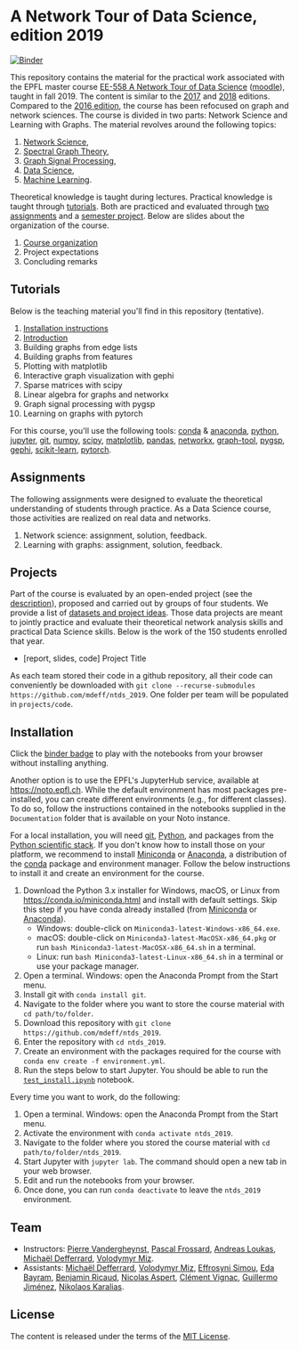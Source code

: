 # A Network Tour of Data Science, edition 2019

[![Binder](https://mybinder.org/badge_logo.svg)][binder]

[binder]: https://mybinder.org/v2/gh/mdeff/ntds_2019/outputs?urlpath=lab

This repository contains the material for the practical work associated with the EPFL master course [EE-558 A Network Tour of Data Science][epfl] ([moodle]), taught in fall 2019.
The content is similar to the [2017] and [2018] editions.
Compared to the [2016 edition], the course has been refocused on graph and network sciences.
The course is divided in two parts: Network Science and Learning with Graphs.
The material revolves around the following topics:

1. [Network Science](https://en.wikipedia.org/wiki/Network_science),
1. [Spectral Graph Theory](https://en.wikipedia.org/wiki/Spectral_graph_theory),
1. [Graph Signal Processing](https://arxiv.org/abs/1211.0053),
1. [Data Science](https://en.wikipedia.org/wiki/Data_science),
1. [Machine Learning](https://en.wikipedia.org/wiki/Machine_learning).

Theoretical knowledge is taught during lectures.
Practical knowledge is taught through [tutorials](#tutorials).
Both are practiced and evaluated through [two assignments](#assignments) and a [semester project](#projects).
Below are slides about the organization of the course.

1. [Course organization][practical_info]
1. Project expectations
1. Concluding remarks

[epfl]: https://edu.epfl.ch/coursebook/en/a-network-tour-of-data-science-EE-558
[moodle]: https://moodle.epfl.ch/course/view.php?id=15299
[2016 edition]: https://github.com/mdeff/ntds_2016
[2017]: https://github.com/mdeff/ntds_2017
[2018]: https://github.com/mdeff/ntds_2018

[practical_info]: https://github.com/mdeff/ntds_2019/blob/outputs/slides/ntds_info.pdf
[projects]: https://github.com/mdeff/ntds_2019/blob/outputs/slides/ntds_projects.pdf

## Tutorials

Below is the teaching material you'll find in this repository (tentative).

1. [Installation instructions](#installation)
1. [Introduction][t01]
1. Building graphs from edge lists
1. Building graphs from features
1. Plotting with matplotlib
1. Interactive graph visualization with gephi
1. Sparse matrices with scipy
1. Linear algebra for graphs and networkx
1. Graph signal processing with pygsp
1. Learning on graphs with pytorch

[t01]: https://nbviewer.jupyter.org/github/mdeff/ntds_2019/blob/outputs/tutorials/01_introduction.ipynb

For this course, you'll use the following tools:
[conda] & [anaconda], [python], [jupyter], [git], [numpy], [scipy], [matplotlib], [pandas], [networkx], [graph-tool], [pygsp], [gephi], [scikit-learn], [pytorch].

[conda]: https://conda.io
[anaconda]: https://anaconda.org
[python]: https://www.python.org
[jupyter]: https://jupyter.org
[git]: https://git-scm.com
[numpy]: https://www.numpy.org
[scipy]: https://www.scipy.org
[matplotlib]: https://matplotlib.org
[pandas]: https://pandas.pydata.org
[networkx]: https://networkx.github.io
[graph-tool]: https://graph-tool.skewed.de
[pygsp]: https://pygsp.readthedocs.io
[gephi]: https://gephi.org
[scikit-learn]: https://scikit-learn.org
[pytorch]: https://pytorch.org

## Assignments

The following assignments were designed to evaluate the theoretical understanding of students through practice.
As a Data Science course, those activities are realized on real data and networks.

1. Network science: assignment, solution, feedback.
1. Learning with graphs: assignment, solution, feedback.

## Projects

Part of the course is evaluated by an open-ended project (see the [description][projects]), proposed and carried out by groups of four students.
We provide a list of [datasets and project ideas](projects).
Those data projects are meant to jointly practice and evaluate their theoretical network analysis skills and practical Data Science skills.
Below is the work of the 150 students enrolled that year.

* [report, slides, code] Project Title

As each team stored their code in a github repository, all their code can conveniently be downloaded with `git clone --recurse-submodules https://github.com/mdeff/ntds_2019`.
One folder per team will be populated in `projects/code`.

## Installation

Click the [binder badge][binder] to play with the notebooks from your browser without installing anything.

Another option is to use the EPFL's JupyterHub service, available at <https://noto.epfl.ch>.
While the default environment has most packages pre-installed, you can create different environments (e.g., for different classes).
To do so, follow the instructions contained in the notebooks supplied in the `Documentation` folder that is available on your Noto instance.

For a local installation, you will need [git], [Python], and packages from the [Python scientific stack][scipy].
If you don't know how to install those on your platform, we recommend to install [Miniconda] or [Anaconda], a distribution of the [conda] package and environment manager.
Follow the below instructions to install it and create an environment for the course.

1. Download the Python 3.x installer for Windows, macOS, or Linux from <https://conda.io/miniconda.html> and install with default settings.
   Skip this step if you have conda already installed (from [Miniconda] or [Anaconda]).
   * Windows: double-click on `Miniconda3-latest-Windows-x86_64.exe`.
   * macOS: double-click on `Miniconda3-latest-MacOSX-x86_64.pkg` or run `bash Miniconda3-latest-MacOSX-x86_64.sh` in a terminal.
   * Linux: run `bash Miniconda3-latest-Linux-x86_64.sh` in a terminal or use your package manager.
1. Open a terminal.
   Windows: open the Anaconda Prompt from the Start menu.
1. Install git with `conda install git`.
1. Navigate to the folder where you want to store the course material with `cd path/to/folder`.
1. Download this repository with `git clone https://github.com/mdeff/ntds_2019`.
1. Enter the repository with `cd ntds_2019`.
1. Create an environment with the packages required for the course with `conda env create -f environment.yml`.
1. Run the steps below to start Jupyter. You should be able to run the [`test_install.ipynb`][test_install] notebook.

[test_install]: https://nbviewer.jupyter.org/github/mdeff/ntds_2019/blob/outputs/test_install.ipynb

Every time you want to work, do the following:

1. Open a terminal.
   Windows: open the Anaconda Prompt from the Start menu.
1. Activate the environment with `conda activate ntds_2019`.
1. Navigate to the folder where you stored the course material with `cd path/to/folder/ntds_2019`.
1. Start Jupyter with `jupyter lab`.
   The command should open a new tab in your web browser.
1. Edit and run the notebooks from your browser.
1. Once done, you can run `conda deactivate` to leave the `ntds_2019` environment.

[git]: https://git-scm.com
[python]: https://www.python.org
[scipy]: https://www.scipy.org
[anaconda]: https://www.anaconda.com/download
[miniconda]: https://conda.io/miniconda.html
[conda]: https://conda.io
[conda-forge]: https://conda-forge.org

## Team

* Instructors:
[Pierre Vandergheynst](https://people.epfl.ch/pierre.vandergheynst),
[Pascal Frossard](https://people.epfl.ch/pascal.frossard),
[Andreas Loukas](https://andreasloukas.blog),
[Michaël Defferrard](https://deff.ch),
[Volodymyr Miz](http://miz.space).
* Assistants:
[Michaël Defferrard](https://deff.ch),
[Volodymyr Miz](http://miz.space),
[Effrosyni Simou](https://people.epfl.ch/effrosyni.simou),
[Eda Bayram](https://people.epfl.ch/eda.bayram),
[Benjamin Ricaud](https://github.com/bricaud),
[Nicolas Aspert](https://people.epfl.ch/nicolas.aspert),
[Clément Vignac](https://people.epfl.ch/clement.vignac),
[Guillermo Jiménez](https://gortizji.github.io),
[Nikolaos Karalias](https://people.epfl.ch/nikolaos.karalias).

## License

The content is released under the terms of the [MIT License](LICENSE.txt).

